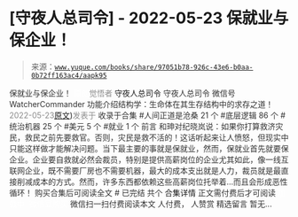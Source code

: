 # [守夜人总司令] - 2022-05-23 保就业与保企业！

> 来源：[`www.yuque.com/books/share/97051b78-926c-43e6-b0aa-0b72ff163ac4/aapk95`](https://www.yuque.com/books/share/97051b78-926c-43e6-b0aa-0b72ff163ac4/aapk95)

<ne-p id="520f42f3293818f927861ebbd5b15da4_p_0" data-lake-id="520f42f3293818f927861ebbd5b15da4_p_0"><ne-text id="u5d613e41" style="color: rgb(51, 51, 51);">保就业与保企业！</ne-text></ne-p> <ne-p id="df662a1a3dba43193ea72f670fe7dcd4" data-lake-id="df662a1a3dba43193ea72f670fe7dcd4"><ne-text id="u487357ae" ne-fontsize="12" style="color: rgb(255, 255, 255);">原创</ne-text><ne-text id="u01199423" style="color: rgb(140, 140, 140);">觉悟者</ne-text> <ne-text id="ue916a751" ne-fontsize="14">守夜人总司令</ne-text></ne-p> <ne-p id="aa6414b2ba295eff66619eeac121b32b" data-lake-id="aa6414b2ba295eff66619eeac121b32b"><ne-text id="u59459a68" ne-fontsize="14" ne-bold="true" style="color: rgb(51, 51, 51);">守夜人总司令</ne-text></ne-p> <ne-p id="cd6de15762764bff690f11f9b7f90a8c" data-lake-id="cd6de15762764bff690f11f9b7f90a8c"><ne-text id="ubb1c0038" ne-fontsize="14" style="color: rgb(51, 51, 51);">微信号</ne-text><ne-text id="u6b162513" ne-fontsize="14" style="color: rgb(51, 51, 51);">WatcherCommander</ne-text></ne-p> <ne-p id="5045a4f8da612b3adb7f52c21dd772b5" data-lake-id="5045a4f8da612b3adb7f52c21dd772b5"><ne-text id="u87e400bf" ne-fontsize="14" style="color: rgb(51, 51, 51);">功能介绍</ne-text><ne-text id="u04bfbe74" ne-fontsize="14" style="color: rgb(51, 51, 51);">结构学：生命体在其生存结构中的求存之道！</ne-text></ne-p> <ne-p id="c4b1b36c359a2d5942ad0803fc252c2a" data-lake-id="c4b1b36c359a2d5942ad0803fc252c2a"><ne-text id="u5aca88bf" style="color: rgb(140, 140, 140);">2022-05-23</ne-text>[<ne-text id="u33b1f8c1" ne-fontsize="14">原文</ne-text>](https://mp.weixin.qq.com/s?__biz=MzAxNDk1NjI2Mw==&mid=2247488481&idx=1&sn=4bbdd3e74018a0837231d76cdfeeca5c&chksm=9b8a3069acfdb97ff81babb5d674946e8f788b33eb9a53fa117b32a328eeaf072101a4e0890a#rd))<ne-text id="uaebeb917" ne-fontsize="14" style="color: rgb(140, 140, 140);">发表于</ne-text></ne-p> <ne-p id="adae82b6044d571781596aa222768d59" data-lake-id="adae82b6044d571781596aa222768d59"><ne-text id="ub43fdba5" style="color: rgb(51, 51, 51);">收录于合集</ne-text></ne-p> <ne-p id="c396fe743613e687975ac0376ab455e7" data-lake-id="c396fe743613e687975ac0376ab455e7"><ne-text id="u5071f558" style="color: rgb(51, 51, 51);">#人间正道是沧桑 21 个</ne-text></ne-p> <ne-p id="5a034ee4e71f8c5da28b601a708796fc" data-lake-id="5a034ee4e71f8c5da28b601a708796fc"><ne-text id="u4119b24b" style="color: rgb(51, 51, 51);">#底层逻辑 86 个</ne-text></ne-p> <ne-p id="397a1325d5b923634c63fe04a29dad52" data-lake-id="397a1325d5b923634c63fe04a29dad52"><ne-text id="ub52290e4" style="color: rgb(51, 51, 51);">#统治机器 25 个</ne-text></ne-p> <ne-p id="eb78a7091daa5da9dae10dd07e3963d5" data-lake-id="eb78a7091daa5da9dae10dd07e3963d5"><ne-text id="ue9c56bed" style="color: rgb(51, 51, 51);">#美元 5 个</ne-text></ne-p> <ne-p id="55205cadf3ef2efc5710df6c5f665b38" data-lake-id="55205cadf3ef2efc5710df6c5f665b38"><ne-text id="u7aee9c8f" style="color: rgb(51, 51, 51);">#就业 1 个</ne-text></ne-p> <ne-p id="7bd658ec4f45274428c9266ca8875d8e" data-lake-id="7bd658ec4f45274428c9266ca8875d8e"><ne-text id="u36a8e222" style="color: rgb(51, 51, 51);">前言</ne-text></ne-p> <ne-p id="1a34f6b1cef490f9d5c58cb18a123b2c" data-lake-id="1a34f6b1cef490f9d5c58cb18a123b2c"><ne-text id="u433f91e5" style="color: rgb(51, 51, 51);">和珅对纪晓岚说：如果你打算救济灾民，救民之前先要救官。否则，灾民是救不活的！这话听起来让人愤怒，但现实中只能这样做才能解决问题。当下最主要的事就是保就业，然而，保就业首先就要保企业。企业要自救就必然会裁员，特别是提供高薪岗位的企业尤其如此，像一线互联网企业，既不需要厂房也不需要机器，最大的成本支出就是人力，裁员就是最直接削减成本的方式。然而，许多东西都依赖这些高薪岗位托举着…而且会形成恶性循环！</ne-text></ne-p> <ne-p id="bddace903777ee2fbe2412a169dd8f50" data-lake-id="bddace903777ee2fbe2412a169dd8f50" ne-alignment="center"><ne-text id="ud68cc503" style="color: rgb(51, 51, 51);">购买合集后可阅读全文</ne-text></ne-p> <ne-p id="fca27e6da47265a49e6c6b4c84790daf" data-lake-id="fca27e6da47265a49e6c6b4c84790daf" ne-alignment="center"><ne-text id="uf5c2f6fc" style="color: rgb(51, 51, 51);">#</ne-text></ne-p> <ne-p id="257d1170e5a4c65a9669659672e669ec" data-lake-id="257d1170e5a4c65a9669659672e669ec" ne-alignment="center"><ne-text id="u79b0914b" style="color: rgb(51, 51, 51);">已完结 共个</ne-text></ne-p> <ne-p id="7b220e329fb45563fee58737e687a8bc" data-lake-id="7b220e329fb45563fee58737e687a8bc" ne-alignment="center"><ne-text id="u35d3fa4f" ne-fontsize="16">合集详情</ne-text></ne-p> <ne-p id="f82da01979d450d6e1a04e2dd0d976d3" data-lake-id="f82da01979d450d6e1a04e2dd0d976d3" ne-alignment="center"><ne-text id="ud437b384" style="color: rgb(51, 51, 51);">正文需付费后才可阅读</ne-text></ne-p> <ne-p id="ebdfbace548b172e300ffc752b3b52b0" data-lake-id="ebdfbace548b172e300ffc752b3b52b0" ne-alignment="center"><ne-text id="uab0ebd93" style="color: rgb(255, 255, 255);">加载中</ne-text></ne-p> <ne-p id="dac3492b98f559cb240ec74afc0d2156" data-lake-id="dac3492b98f559cb240ec74afc0d2156" ne-alignment="center"><ne-text id="uc0618aba" style="color: rgb(255, 255, 255);"> 微信豆购买</ne-text></ne-p> <ne-p id="8632ce9c57f9de60e02f1761a25b18a3" data-lake-id="8632ce9c57f9de60e02f1761a25b18a3" ne-alignment="center"><ne-text id="u8908803f" style="color: rgb(51, 51, 51);">微信扫一扫付费阅读本文</ne-text></ne-p> <ne-p id="7fded68c54d812bdb939c6950cbedd08" data-lake-id="7fded68c54d812bdb939c6950cbedd08" ne-alignment="center"><ne-text id="ufd145139" ne-fontsize="13" style="color: rgb(51, 51, 51);">人付费， 人赞赏</ne-text></ne-p> <ne-h3 id="WNPdT" data-lake-id="WNPdT"><ne-heading-ext><ne-heading-anchor></ne-heading-anchor><ne-heading-fold></ne-heading-fold></ne-heading-ext><ne-heading-content><ne-text id="u51605794" ne-fontsize="16" style="color: rgb(51, 51, 51);">精选留言</ne-text></ne-heading-content></ne-h3> <ne-p id="3b9ff980cd7f0f2731ddbf8ec54605ca" data-lake-id="3b9ff980cd7f0f2731ddbf8ec54605ca"><ne-text id="u773865fd" style="color: rgb(51, 51, 51);">暂无...</ne-text></ne-p>